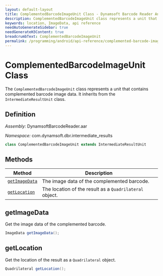 ```yaml
---
layout: default-layout
title: ComplementedBarcodeImageUnit Class - Dynamsoft Barcode Reader Android Edition
description: ComplementedBarcodeImageUnit class represents a unit that contains complemented barcode image data. It inherits from the IntermediateResultUnit class.
keywords: location, ImageData, api reference
needAutoGenerateSidebar: true
needGenerateH3Content: true
breadcrumbText: ComplementedBarcodeImageUnit
permalink: /programming/android/api-reference/complemented-barcode-image-unit.html
---
```


# ComplementedBarcodeImageUnit Class

The `ComplementedBarcodeImageUnit` class represents a unit that contains complemented barcode image data. It inherits from the `IntermediateResultUnit` class.

## Definition

*Assembly:* DynamsoftBarcodeReader.aar

*Namespace:* com.dynamsoft.dbr.intermediate_results

```java
class ComplementedBarcodeImageUnit extends IntermediateResultUnit
```

## Methods

| Method | Description |
| ------ | ----------- |
| [`getImageData`](#getimagedata) | The image data of the complemented barcode.|
| [`getLocation`](#getlocation) | The location of the result as a `Quadrilateral` object.|

## getImageData

Get the image data of the complemented barcode.

```java
ImageData getImageData();
```

## getLocation

Get the location of the result as a `Quadrilateral` object.

```java
Quadrilateral getLocation();
```
